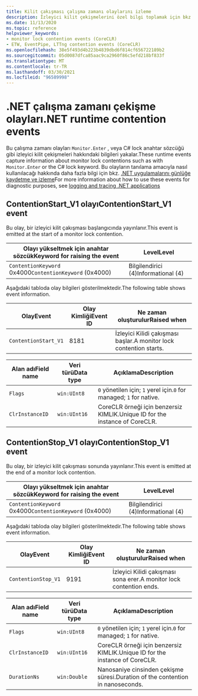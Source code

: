 ```yaml
---
title: Kilit çakışması çalışma zamanı olaylarını izleme
description: İzleyici kilit çekişmelerini özel bilgi toplamak için bkz. ETW olayları.
ms.date: 11/13/2020
ms.topic: reference
helpviewer_keywords:
- monitor lock contention events (CoreCLR)
- ETW, EventPipe, LTTng contention events (CoreCLR)
ms.openlocfilehash: 38e5f493d4b223b4839dbd6f814cf656722189b2
ms.sourcegitcommit: 05d0087dfca85aac9ca2960f86c5efd218bf833f
ms.translationtype: MT
ms.contentlocale: tr-TR
ms.lasthandoff: 03/30/2021
ms.locfileid: "96589998"
---
```

# <a name="net-runtime-contention-events"></a><span data-ttu-id="684fa-103">.NET çalışma zamanı çekişme olayları</span><span class="sxs-lookup"><span data-stu-id="684fa-103">.NET runtime contention events</span></span>

<span data-ttu-id="684fa-104">Bu çalışma zamanı olayları `Monitor.Enter` , veya C# lock anahtar sözcüğü gibi izleyici kilit çekişmeleri hakkındaki bilgileri yakalar.</span><span class="sxs-lookup"><span data-stu-id="684fa-104">These runtime events capture information about monitor lock contentions such as with `Monitor.Enter` or the C# lock keyword.</span></span> <span data-ttu-id="684fa-105">Bu olayların tanılama amacıyla nasıl kullanılacağı hakkında daha fazla bilgi için bkz. [.NET uygulamalarını günlüğe kaydetme ve izleme](../../core/diagnostics/logging-tracing.md)</span><span class="sxs-lookup"><span data-stu-id="684fa-105">For more information about how to use these events for diagnostic purposes, see [logging and tracing .NET applications](../../core/diagnostics/logging-tracing.md)</span></span>

## <a name="contentionstart_v1-event"></a><span data-ttu-id="684fa-106">ContentionStart_V1 olayı</span><span class="sxs-lookup"><span data-stu-id="684fa-106">ContentionStart_V1 event</span></span>

<span data-ttu-id="684fa-107">Bu olay, bir izleyici kilit çakışması başlangıcında yayınlanır.</span><span class="sxs-lookup"><span data-stu-id="684fa-107">This event is emitted at the start of a monitor lock contention.</span></span>

|<span data-ttu-id="684fa-108">Olayı yükseltmek için anahtar sözcük</span><span class="sxs-lookup"><span data-stu-id="684fa-108">Keyword for raising the event</span></span>|<span data-ttu-id="684fa-109">Level</span><span class="sxs-lookup"><span data-stu-id="684fa-109">Level</span></span>|
|-----------------------------------|-----------|
|<span data-ttu-id="684fa-110">`ContentionKeyword` 0x4000</span><span class="sxs-lookup"><span data-stu-id="684fa-110">`ContentionKeyword` (0x4000)</span></span>|<span data-ttu-id="684fa-111">Bilgilendirici (4)</span><span class="sxs-lookup"><span data-stu-id="684fa-111">Informational (4)</span></span>|

 <span data-ttu-id="684fa-112">Aşağıdaki tabloda olay bilgileri gösterilmektedir.</span><span class="sxs-lookup"><span data-stu-id="684fa-112">The following table shows event information.</span></span>

|<span data-ttu-id="684fa-113">Olay</span><span class="sxs-lookup"><span data-stu-id="684fa-113">Event</span></span>|<span data-ttu-id="684fa-114">Olay Kimliği</span><span class="sxs-lookup"><span data-stu-id="684fa-114">Event ID</span></span>|<span data-ttu-id="684fa-115">Ne zaman oluşturulur</span><span class="sxs-lookup"><span data-stu-id="684fa-115">Raised when</span></span>|
|-----------|--------------|-----------------|
|`ContentionStart_V1`|<span data-ttu-id="684fa-116">81</span><span class="sxs-lookup"><span data-stu-id="684fa-116">81</span></span>|<span data-ttu-id="684fa-117">İzleyici Kilidi çakışması başlar.</span><span class="sxs-lookup"><span data-stu-id="684fa-117">A monitor lock contention starts.</span></span>|

|<span data-ttu-id="684fa-118">Alan adı</span><span class="sxs-lookup"><span data-stu-id="684fa-118">Field name</span></span>|<span data-ttu-id="684fa-119">Veri türü</span><span class="sxs-lookup"><span data-stu-id="684fa-119">Data type</span></span>|<span data-ttu-id="684fa-120">Açıklama</span><span class="sxs-lookup"><span data-stu-id="684fa-120">Description</span></span>|
|----------------|---------------|-----------------|
|`Flags`|`win:UInt8`|<span data-ttu-id="684fa-121">`0` yönetilen için; `1` yerel için.</span><span class="sxs-lookup"><span data-stu-id="684fa-121">`0` for managed; `1` for native.</span></span>|
|`ClrInstanceID`|`win:UInt16`|<span data-ttu-id="684fa-122">CoreCLR örneği için benzersiz KIMLIK.</span><span class="sxs-lookup"><span data-stu-id="684fa-122">Unique ID for the instance of CoreCLR.</span></span>|

## <a name="contentionstop_v1-event"></a><span data-ttu-id="684fa-123">ContentionStop_V1 olayı</span><span class="sxs-lookup"><span data-stu-id="684fa-123">ContentionStop_V1 event</span></span>

<span data-ttu-id="684fa-124">Bu olay, bir izleyici kilit çakışması sonunda yayınlanır.</span><span class="sxs-lookup"><span data-stu-id="684fa-124">This event is emitted at the end of a monitor lock contention.</span></span>

|<span data-ttu-id="684fa-125">Olayı yükseltmek için anahtar sözcük</span><span class="sxs-lookup"><span data-stu-id="684fa-125">Keyword for raising the event</span></span>|<span data-ttu-id="684fa-126">Level</span><span class="sxs-lookup"><span data-stu-id="684fa-126">Level</span></span>|
|-----------------------------------|-----------|
|<span data-ttu-id="684fa-127">`ContentionKeyword` 0x4000</span><span class="sxs-lookup"><span data-stu-id="684fa-127">`ContentionKeyword` (0x4000)</span></span>|<span data-ttu-id="684fa-128">Bilgilendirici (4)</span><span class="sxs-lookup"><span data-stu-id="684fa-128">Informational (4)</span></span>|

 <span data-ttu-id="684fa-129">Aşağıdaki tabloda olay bilgileri gösterilmektedir.</span><span class="sxs-lookup"><span data-stu-id="684fa-129">The following table shows event information.</span></span>

|<span data-ttu-id="684fa-130">Olay</span><span class="sxs-lookup"><span data-stu-id="684fa-130">Event</span></span>|<span data-ttu-id="684fa-131">Olay Kimliği</span><span class="sxs-lookup"><span data-stu-id="684fa-131">Event ID</span></span>|<span data-ttu-id="684fa-132">Ne zaman oluşturulur</span><span class="sxs-lookup"><span data-stu-id="684fa-132">Raised when</span></span>|
|-----------|--------------|-----------------|
|`ContentionStop_V1`|<span data-ttu-id="684fa-133">91</span><span class="sxs-lookup"><span data-stu-id="684fa-133">91</span></span>|<span data-ttu-id="684fa-134">İzleyici Kilidi çakışması sona erer.</span><span class="sxs-lookup"><span data-stu-id="684fa-134">A monitor lock contention ends.</span></span>|

|<span data-ttu-id="684fa-135">Alan adı</span><span class="sxs-lookup"><span data-stu-id="684fa-135">Field name</span></span>|<span data-ttu-id="684fa-136">Veri türü</span><span class="sxs-lookup"><span data-stu-id="684fa-136">Data type</span></span>|<span data-ttu-id="684fa-137">Açıklama</span><span class="sxs-lookup"><span data-stu-id="684fa-137">Description</span></span>|
|----------------|---------------|-----------------|
|`Flags`|`win:UInt8`|<span data-ttu-id="684fa-138">`0` yönetilen için; `1` yerel için.</span><span class="sxs-lookup"><span data-stu-id="684fa-138">`0` for managed; `1` for native.</span></span>|
|`ClrInstanceID`|`win:UInt16`|<span data-ttu-id="684fa-139">CoreCLR örneği için benzersiz KIMLIK.</span><span class="sxs-lookup"><span data-stu-id="684fa-139">Unique ID for the instance of CoreCLR.</span></span>|
|`DurationNs`|`win:Double`|<span data-ttu-id="684fa-140">Nanosaniye cinsinden çekişme süresi.</span><span class="sxs-lookup"><span data-stu-id="684fa-140">Duration of the contention in nanoseconds.</span></span>|
